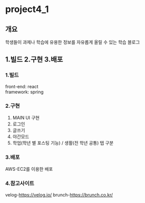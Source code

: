 # project4_1

## 개요
학생들이 과제나 학습에 유용한 정보를 자유롭게 올릴 수 있는 학습 블로그

## 1.빌드 2.구현 3.배포

### 1.빌드
front-end: react    
framework: spring

### 2.구현
1. MAIN UI 구현
2. 로그인
3. 글쓰기
4. 야간모드
5. 학업(학년 별 포스팅 기능) / 생활(전 학년 공통) 탭 구분

### 3.배포
AWS-EC2를 이용한 배포

### 4.참고사이트    
velog-https://velog.io/
brunch-https://brunch.co.kr/
